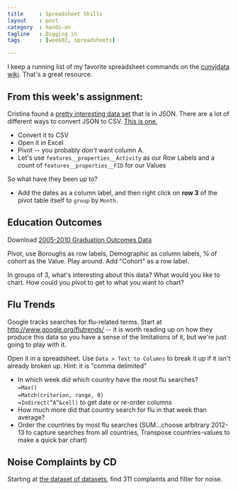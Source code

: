 ```yaml
---
title     : Spreadsheet Skills
layout    : post
category  : hands-on
tagline   : Digging in
tags      : [week02, spreadsheets]

---
```


I keep a running list of my favorite spreadsheet commands on the [cunyjdata wiki](https://github.com/amandabee/cunyjdata/wiki/Tip-Sheet:-Spreadsheets). That's a great resource. 

## From this week's assignment:

Cristina found a [pretty interesting data set](
http://www.nyc.gov/html/dot/downloads/misc/outreach_schools.json) that is in JSON. 
There are a lot of different ways to convert JSON to CSV. [This is one.](https://json-csv.com/)

+ Convert it to CSV
+ Open it in Excel
+ Pivot -- you probably *don't* want column A. 
+ Let's use `features__properties__Activity` as our Row Labels and a count of `features__properties__FID` for our Values

So what have they been up to? 

+ Add the dates as a column label, and then right click on **row 3** of the pivot table itself to `group` by `Month`.

## Education Outcomes

Download [2005-2010 Graduation Outcomes Data](https://data.cityofnewyork.us/Education/Graduation-Outcomes-Classes-Of-2005-2010-By-Boroug/avir-tzek)

Pivot, use Boroughs as row labels, Demographic as column labels, % of cohort as the Value. 
Play around. Add "Cohort" as a row label. 

In groups of 3, what's interesting about this data? What would you like to chart. How could you pivot to get to what you want to chart?

## Flu Trends

Google tracks searches for flu-related terms. Start at <http://www.google.org/flutrends/> -- it is worth reading up on how they produce this data so you have a sense of the limitations of it, but we're just going to play with it. 

Open it in a spreadsheet. Use `Data > Text to Columns` to break it up if it isn't already broken up. Hint: it is "comma delimited" 

+ In which week did which country have the most flu searches?  
	`=Max()`  
	`=Match(criterion, range, 0)`  
	`=Indirect(“A”&cell)` to get date or re-order columns
+ How much more did that country search for flu in that week than average?
+ Order the countries by most flu searches (SUM...choose arbitrary 2012-13 to capture searches from all countries, Transpose countries-values to make a quick bar chart)

## Noise Complaints by CD

Starting at [the dataset of datasets](https://nycopendata.socrata.com/dashboard), find 311 complaints and filter for noise. 
